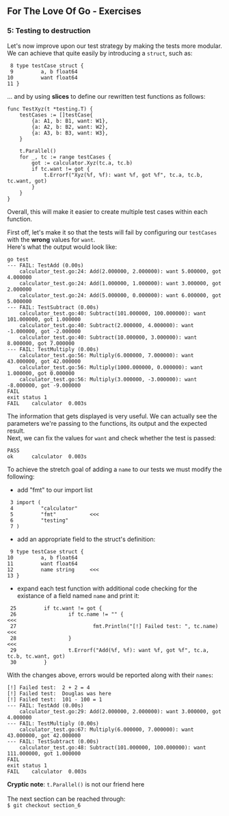 ## For The Love Of Go - Exercises
### 5: Testing to destruction

Let's now improve upon our test strategy by making the tests more modular. We can achieve that quite easily by introducing a `struct`, such as:<br/>
```
 8 type testCase struct {
 9         a, b float64
10         want float64
11 }
```
... and by using **slices** to define our rewritten test functions as follows:<br/>
```
func TestXyz(t *testing.T) {
	testCases := []testCase{
		{a: A1, b: B1, want: W1},
		{a: A2, b: B2, want: W2},
		{a: A3, b: B3, want: W3},
	}

	t.Parallel()
	for _, tc := range testCases {
		got := calculator.Xyz(tc.a, tc.b)
		if tc.want != got {
			t.Errorf("Xyz(%f, %f): want %f, got %f", tc.a, tc.b, tc.want, got)
		}
	}
}
```
Overall, this will make it easier to create multiple test cases within each function.

First off, let's make it so that the tests will fail by configuring our `testCases` with the **wrong** values for `want`.<br/>
Here's what the output would look like:<br/>
```
go test
--- FAIL: TestAdd (0.00s)
    calculator_test.go:24: Add(2.000000, 2.000000): want 5.000000, got 4.000000
    calculator_test.go:24: Add(1.000000, 1.000000): want 3.000000, got 2.000000
    calculator_test.go:24: Add(5.000000, 0.000000): want 6.000000, got 5.000000
--- FAIL: TestSubtract (0.00s)
    calculator_test.go:40: Subtract(101.000000, 100.000000): want 101.000000, got 1.000000
    calculator_test.go:40: Subtract(2.000000, 4.000000): want -1.000000, got -2.000000
    calculator_test.go:40: Subtract(10.000000, 3.000000): want 8.000000, got 7.000000
--- FAIL: TestMultiply (0.00s)
    calculator_test.go:56: Multiply(6.000000, 7.000000): want 43.000000, got 42.000000
    calculator_test.go:56: Multiply(1000.000000, 0.000000): want 1.000000, got 0.000000
    calculator_test.go:56: Multiply(3.000000, -3.000000): want -8.000000, got -9.000000
FAIL
exit status 1
FAIL	calculator	0.003s
```
The information that gets displayed is very useful. We can actually see the parameters we're passing to the functions, its output and the expected result.<br/>
Next, we can fix the values for `want` and check whether the test is passed:<br/>
```
PASS
ok  	calculator	0.003s
```
To achieve the stretch goal of adding a `name` to our tests we must modify the following:<br/>
- add "fmt" to our import list
```
 3 import (
 4         "calculator"
 5         "fmt"           <<<
 6         "testing"
 7 )
```
- add an appropriate field to the struct's definition:
```
 9 type testCase struct {
10         a, b float64
11         want float64
12         name string     <<<
13 }
```
- expand each test function with additional code checking for the existance of a field named `name` and print it:<br/>
```
 25         if tc.want != got {
 26                 if tc.name != "" {                                     <<<
 27                         fmt.Println("[!] Failed test: ", tc.name)      <<<
 28                 }                                                      <<<
 29                 t.Errorf("Add(%f, %f): want %f, got %f", tc.a, tc.b, tc.want, got)
 30         }
```
With the changes above, errors would be reported along with their `names`:<br/>
```
[!] Failed test:  2 + 2 = 4
[!] Failed test:  Douglas was here
[!] Failed test:  101 - 100 = 1
--- FAIL: TestAdd (0.00s)
    calculator_test.go:29: Add(2.000000, 2.000000): want 3.000000, got 4.000000
--- FAIL: TestMultiply (0.00s)
    calculator_test.go:67: Multiply(6.000000, 7.000000): want 43.000000, got 42.000000
--- FAIL: TestSubtract (0.00s)
    calculator_test.go:48: Subtract(101.000000, 100.000000): want 111.000000, got 1.000000
FAIL
exit status 1
FAIL	calculator	0.003s
```
**Cryptic note**: `t.Parallel()` is not our friend here<br/>
<br/>
The next section can be reached through:<br/>
`$ git checkout section_6`

